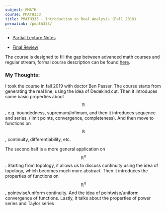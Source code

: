 ```yaml
---
subject: PMATH
course: PMATH333
title: PMATH333 - Introduction to Real Analysis (Fall 2019)
permalink: /pmath333/
---
```


- [Partial Lecture Notes](../notes-pdf/PMATH333.pdf)

- [Final Review](../notes-pdf/PMATH333Final.pdf)

The course is designed to fill the gap between advanced math courses and regular stream, formal course description can be found [here](https://ugradcalendar.uwaterloo.ca/courses/PMATH/333).

### My Thoughts:

I took the course in fall 2019 with doctor Ben Passer. The course starts from generating the real line, using the idea of Dedekind cut. Then it introduces some basic properties about $$\mathbb{R}$$, e.g. boundedness, supremum/infimum, and then it introduces sequence and series, (limit points, convergence, completeness). And then move to functions on $$\mathbb{R}$$, continuity, differentiability, etc.

The second half is a more general application on $$\mathbb{R}^n$$. Starting from topology, it allows us to discuss continuity using the idea of topology, which becomes much more abstract. Then it introduces the properties of functions on $$\mathbb{R}^n$$, pointwise/uniform continuity. And the idea of pointwise/uniform convergence of functions. Lastly, it talks about the properties of power series and Taylor series

